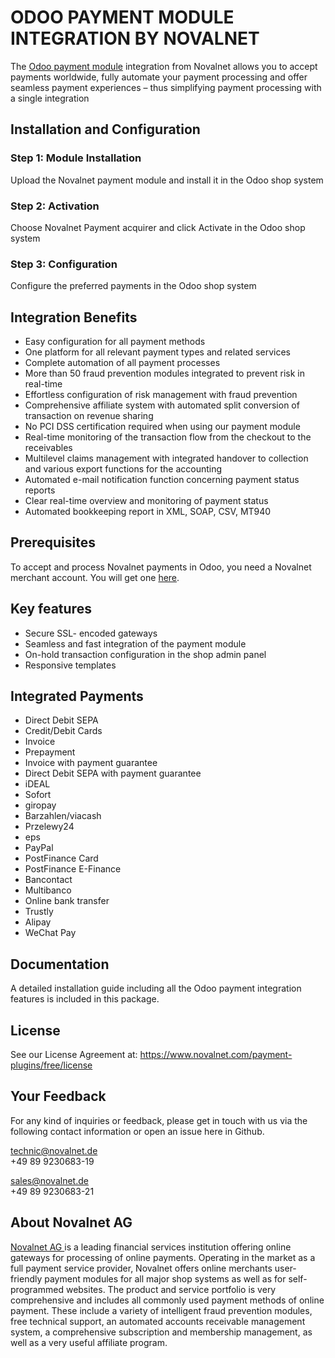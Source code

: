 # ODOO PAYMENT MODULE INTEGRATION BY NOVALNET 

The <a href="https://www.novalnet.com/modul/odoo">Odoo payment module</a> integration from Novalnet allows you to accept payments worldwide, fully automate your payment processing and offer seamless payment experiences – thus simplifying payment processing with a single integration

## Installation and Configuration
### Step 1: Module Installation
Upload the Novalnet payment module and install it in the Odoo shop system

### Step 2: Activation
Choose Novalnet Payment acquirer and click Activate in the Odoo shop system

### Step 3: Configuration
Configure the preferred payments in the Odoo shop system

## Integration Benefits
*	Easy configuration for all payment methods
*	One platform for all relevant payment types and related services
*	Complete automation of all payment processes
*	More than 50 fraud prevention modules integrated to prevent risk in real-time
*	Effortless configuration of risk management with fraud prevention
*	Comprehensive affiliate system with automated split conversion of transaction on revenue sharing
*	No PCI DSS certification required when using our payment module
*	Real-time monitoring of the transaction flow from the checkout to the receivables
*	Multilevel claims management with integrated handover to collection and various export functions for the accounting
*	Automated e-mail notification function concerning payment status reports
*	Clear real-time overview and monitoring of payment status
*	Automated bookkeeping report in XML, SOAP, CSV, MT940

## Prerequisites
To accept and process Novalnet payments in Odoo, you need a Novalnet merchant account. You will get one <a href="https://www.novalnet.de/kontakt/sales">here</a>. 

## Key features  
-	Secure SSL- encoded gateways
-	Seamless and fast integration of the payment module
-	On-hold transaction configuration in the shop admin panel
-	Responsive templates

## Integrated Payments
*	Direct Debit SEPA
*	Credit/Debit Cards
*	Invoice
*	Prepayment
*	Invoice with payment guarantee
*	Direct Debit SEPA with payment guarantee
*	iDEAL
*	Sofort
*	giropay
*	Barzahlen/viacash
*	Przelewy24
*	eps
*	PayPal
*	PostFinance Card
*	PostFinance E-Finance
*	Bancontact
*	Multibanco
* Online bank transfer
* Trustly
* Alipay
* WeChat Pay

## Documentation
A detailed installation guide including all the Odoo payment integration features is included in this package.

## License 
See our License Agreement at: https://www.novalnet.com/payment-plugins/free/license

## Your Feedback
For any kind of inquiries or feedback, please get in touch with us via the following contact information or open an issue here in Github. 

technic@novalnet.de<br>
+49 89 9230683-19<br>

sales@novalnet.de<br>
+49 89 9230683-21<br>

## About Novalnet AG
<a href="https://www.novalnet.de/kontakt/sales"> Novalnet AG </a>is a leading financial services institution offering online gateways for processing of online payments. Operating in the market as a full payment service provider, Novalnet offers online merchants user-friendly payment modules for all major shop systems as well as for self-programmed websites. The product and service portfolio is very comprehensive and includes all commonly used payment methods of online payment. These include a variety of intelligent fraud prevention modules, free technical support, an automated accounts receivable management system, a comprehensive subscription and membership management, as well as a very useful affiliate program.

